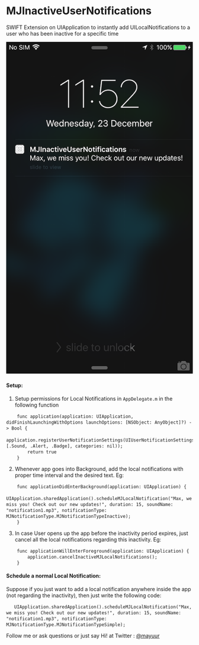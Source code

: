 # MJInactiveUserNotifications
SWIFT Extension on UIApplication to instantly add UILocalNotifications to a user who has been inactive for a specific time

[![Example](https://raw.githubusercontent.com/mayuur/MJInactiveUserNotifications/master/Screenshot.PNG)](https://raw.githubusercontent.com/mayuur/MJInactiveUserNotifications/master/Screenshot.PNG)

#### Setup: 

1. Setup permissions for Local Notifications in `AppDelegate.m` in the following function

```
    func application(application: UIApplication, didFinishLaunchingWithOptions launchOptions: [NSObject: AnyObject]?) -> Bool {
        application.registerUserNotificationSettings(UIUserNotificationSettings(forTypes: [.Sound, .Alert, .Badge], categories: nil));
        return true
    }
```

2. Whenever app goes into Background, add the local notifications with proper time interval and the desired text. Eg: 

```
    func applicationDidEnterBackground(application: UIApplication) {
        UIApplication.sharedApplication().scheduleMJLocalNotification("Max, we miss you! Check out our new updates!", duration: 15, soundName: "notification1.mp3", notificationType: MJNotificationType.MJNotificationTypeInactive);
    }
```

3. In case User opens up the app before the inactivity period expires, just cancel all the local notifications regarding this inactivity. Eg: 
```
    func applicationWillEnterForeground(application: UIApplication) {
        application.cancelInactiveMJLocalNotifications();
    }
```

#### Schedule a normal Local Notification: 

Suppose if you just want to add a local notification anywhere inside the app (not regarding the inactivity), then just write the following code: 

```
   UIApplication.sharedApplication().scheduleMJLocalNotification("Max, we miss you! Check out our new updates!", duration: 15, soundName: "notification1.mp3", notificationType: MJNotificationType.MJNotificationTypeSimple);
```


Follow me or ask questions or just say Hi! at Twitter : <a href="https://twitter.com/mayuur" target="_blank">@mayuur</a>

